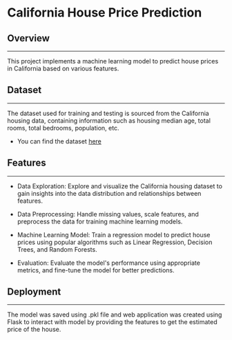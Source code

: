 # California House Price Prediction

## Overview
---
This project implements a machine learning model to predict house prices in California based on various features. 
## Dataset
---
The dataset used for training and testing is sourced from the California housing data, containing information such as housing median age, total rooms, total bedrooms, population, etc.
- You can find the dataset [here](https://www.kaggle.com/datasets/camnugent/california-housing-prices/)
## Features
---
- Data Exploration: Explore and visualize the California housing dataset to gain insights into the data distribution and relationships between features.

- Data Preprocessing: Handle missing values, scale features, and preprocess the data for training machine learning models.

- Machine Learning Model: Train a regression model to predict house prices using popular algorithms such as Linear Regression, Decision Trees, and Random Forests.
  
- Evaluation: Evaluate the model's performance using appropriate metrics, and fine-tune the model for better predictions.

## Deployment
---
The model was saved using .pkl file and web application was created using Flask to interact with model by providing the features to get the estimated price of the house.

